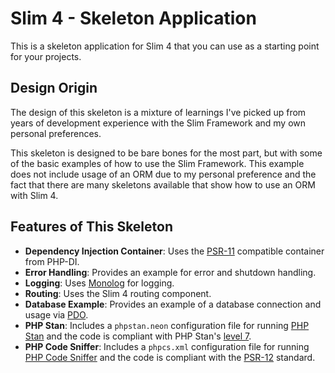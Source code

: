 # Slim 4 - Skeleton Application

This is a skeleton application for Slim 4 that you can use as a starting
point for your projects.

## Design Origin

The design of this skeleton is a mixture of learnings I've picked up from years
of development experience with the Slim Framework and my own personal
preferences.

This skeleton is designed to be bare bones for the most part, but with some
of the basic examples of how to use the Slim Framework. This example does
not include usage of an ORM due to my personal preference and the fact that
there are many skeletons available that show how to use an ORM with Slim 4.

## Features of This Skeleton

- **Dependency Injection Container**: Uses the [PSR-11](https://www.php-fig.org/psr/psr-11/)
  compatible container from PHP-DI.
- **Error Handling**: Provides an example for error and shutdown handling.
- **Logging**: Uses [Monolog](https://github.com/Seldaek/monolog) for logging.
- **Routing**: Uses the Slim 4 routing component.
- **Database Example**: Provides an example of a database connection and usage
  via [PDO](https://www.php.net/manual/en/intro.pdo.php).
- **PHP Stan**: Includes a `phpstan.neon` configuration file for running
  [PHP Stan](https://phpstan.org/) and the code is compliant with PHP Stan's
  [level 7](https://phpstan.org/user-guide/rule-levels).
- **PHP Code Sniffer**: Includes a `phpcs.xml` configuration file for running
  [PHP Code Sniffer](https://github.com/PHPCSStandards/PHP_CodeSniffer/) and
  the code is compliant with the [PSR-12](https://www.php-fig.org/psr/psr-12/)
  standard.
